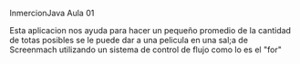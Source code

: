 InmercionJava Aula 01

Esta aplicacion nos ayuda para hacer un pequeño promedio de la cantidad de totas posibles se le puede dar a una pelicula en una sal;a de Screenmach
utilizando un sistema de control de flujo como lo es el "for"
